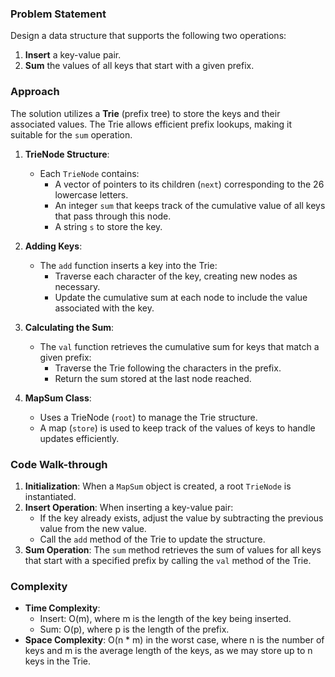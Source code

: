 ### Problem Statement
Design a data structure that supports the following two operations:
1. **Insert** a key-value pair.
2. **Sum** the values of all keys that start with a given prefix.

### Approach
The solution utilizes a **Trie** (prefix tree) to store the keys and their associated values. The Trie allows efficient prefix lookups, making it suitable for the `sum` operation.

1. **TrieNode Structure**:
   - Each `TrieNode` contains:
     - A vector of pointers to its children (`next`) corresponding to the 26 lowercase letters.
     - An integer `sum` that keeps track of the cumulative value of all keys that pass through this node.
     - A string `s` to store the key.

2. **Adding Keys**:
   - The `add` function inserts a key into the Trie:
     - Traverse each character of the key, creating new nodes as necessary.
     - Update the cumulative sum at each node to include the value associated with the key.

3. **Calculating the Sum**:
   - The `val` function retrieves the cumulative sum for keys that match a given prefix:
     - Traverse the Trie following the characters in the prefix.
     - Return the sum stored at the last node reached.

4. **MapSum Class**:
   - Uses a TrieNode (`root`) to manage the Trie structure.
   - A map (`store`) is used to keep track of the values of keys to handle updates efficiently.

### Code Walk-through
1. **Initialization**: When a `MapSum` object is created, a root `TrieNode` is instantiated.
2. **Insert Operation**: When inserting a key-value pair:
   - If the key already exists, adjust the value by subtracting the previous value from the new value.
   - Call the `add` method of the Trie to update the structure.
3. **Sum Operation**: The `sum` method retrieves the sum of values for all keys that start with a specified prefix by calling the `val` method of the Trie.

### Complexity
- **Time Complexity**:
  - Insert: O(m), where m is the length of the key being inserted.
  - Sum: O(p), where p is the length of the prefix.
- **Space Complexity**: O(n * m) in the worst case, where n is the number of keys and m is the average length of the keys, as we may store up to n keys in the Trie.
